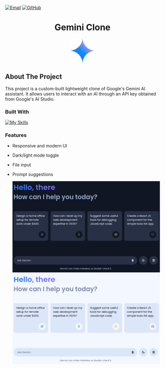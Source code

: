 [![Email](https://img.shields.io/badge/Gmail-D14836?style=for-the-badge&logo=gmail&logoColor=white&color=gray)](mailto:cas.romero.44@gmail.com)
[![GitHub](https://img.shields.io/badge/GitHub-181717?style=for-the-badge&logo=github&logoColor=white&color=gray)](https://github.com/Cas-Romero)

<h1 align="center">Gemini Clone</h1>
<div align="center">
  <a href="https://github.com/Cas-Romero/Gemini-Clone">
    <img src="images/gemini-chatbot-logo.svg" alt="Gemini Logo" width="80" height="80">
  </a>
</div>

## About The Project
This project is a custom-built lightweight clone of Google's Gemini AI assistant. It allows users to interact with an AI through an API key obtained from Google's AI Studio.

### Built With

[![My Skills](https://skillicons.dev/icons?i=css,js,html,vscode)](https://skillicons.dev)

### Features
- Responsive and modern UI
- Dark/light mode toggle
- File input
- Prompt suggestions

  <a href="https://github.com/Cas-Romero/Gemini-Clone">
    <img src="images/screenshot1.png" alt="Screenshot">
  </a>
  <a href="https://github.com/Cas-Romero/Gemini-Clone">
    <img src="images/screenshot2.png">
  </a>
